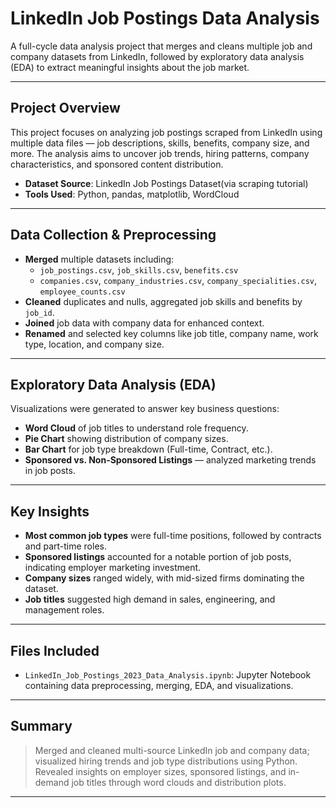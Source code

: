 #  LinkedIn Job Postings Data Analysis

A full-cycle data analysis project that merges and cleans multiple job and company datasets from LinkedIn, followed by exploratory data analysis (EDA) to extract meaningful insights about the job market.

---

##  Project Overview

This project focuses on analyzing job postings scraped from LinkedIn using multiple data files — job descriptions, skills, benefits, company size, and more. The analysis aims to uncover job trends, hiring patterns, company characteristics, and sponsored content distribution.

- **Dataset Source**: LinkedIn Job Postings Dataset(via scraping tutorial)
- **Tools Used**: Python, pandas, matplotlib, WordCloud

---

##  Data Collection & Preprocessing

- **Merged** multiple datasets including:
  - `job_postings.csv`, `job_skills.csv`, `benefits.csv`
  - `companies.csv`, `company_industries.csv`, `company_specialities.csv`, `employee_counts.csv`
- **Cleaned** duplicates and nulls, aggregated job skills and benefits by `job_id`.
- **Joined** job data with company data for enhanced context.
- **Renamed** and selected key columns like job title, company name, work type, location, and company size.

---

##  Exploratory Data Analysis (EDA)

Visualizations were generated to answer key business questions:

- **Word Cloud** of job titles to understand role frequency.
- **Pie Chart** showing distribution of company sizes.
- **Bar Chart** for job type breakdown (Full-time, Contract, etc.).
- **Sponsored vs. Non-Sponsored Listings** — analyzed marketing trends in job posts.

---

##  Key Insights

- **Most common job types** were full-time positions, followed by contracts and part-time roles.
- **Sponsored listings** accounted for a notable portion of job posts, indicating employer marketing investment.
- **Company sizes** ranged widely, with mid-sized firms dominating the dataset.
- **Job titles** suggested high demand in sales, engineering, and management roles.

---

##  Files Included

- `LinkedIn_Job_Postings_2023_Data_Analysis.ipynb`: Jupyter Notebook containing data preprocessing, merging, EDA, and visualizations.

---

##   Summary

> Merged and cleaned multi-source LinkedIn job and company data; visualized hiring trends and job type distributions using Python. Revealed insights on employer sizes, sponsored listings, and in-demand job titles through word clouds and distribution plots.


---
